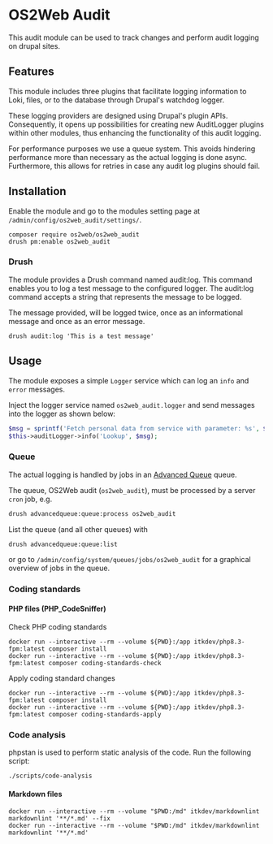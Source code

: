 # OS2Web Audit

This audit module can be used to track changes and perform audit logging on
drupal sites.

## Features

This module includes three plugins that facilitate logging information to Loki,
files, or to the database through Drupal's watchdog logger.

These logging providers are designed using Drupal's plugin APIs. Consequently,
it opens up possibilities for creating new AuditLogger plugins within other
modules, thus enhancing the functionality of this audit logging.

For performance purposes we use a queue system. This avoids hindering
performance more than necessary as the actual logging is done async. Furthermore,
this allows for retries in case any audit log plugins should fail.

## Installation

Enable the module and go to the modules setting page at
`/admin/config/os2web_audit/settings/`.

```shell
composer require os2web/os2web_audit
drush pm:enable os2web_audit
```

### Drush

The module provides a Drush command named audit:log. This command enables you
to log a test message to the configured logger. The audit:log command accepts a
string that represents the message to be logged.

The message provided, will be logged twice, once as an informational message
and once as an error message.

```shell
drush audit:log 'This is a test message'
```

## Usage

The module exposes a simple `Logger` service which can log an `info` and `error`
messages.

Inject the logger service named `os2web_audit.logger` and send messages into the
logger as shown below:

```php
$msg = sprintf('Fetch personal data from service with parameter: %s', $param);
$this->auditLogger->info('Lookup', $msg);
```

### Queue

The actual logging is handled by jobs in an [Advanced
Queue](https://www.drupal.org/project/advancedqueue) queue.

The queue, OS2Web audit (`os2web_audit`), must be
processed by a server `cron` job, e.g.

```sh
drush advancedqueue:queue:process os2web_audit
```

List the queue (and all other queues) with

```sh
drush advancedqueue:queue:list
```

or go to `/admin/config/system/queues/jobs/os2web_audit` for a
graphical overview of jobs in the queue.

### Coding standards

#### PHP files (PHP_CodeSniffer)

Check PHP coding standards

```shell
docker run --interactive --rm --volume ${PWD}:/app itkdev/php8.3-fpm:latest composer install
docker run --interactive --rm --volume ${PWD}:/app itkdev/php8.3-fpm:latest composer coding-standards-check
```

Apply coding standard changes

```shell
docker run --interactive --rm --volume ${PWD}:/app itkdev/php8.3-fpm:latest composer install
docker run --interactive --rm --volume ${PWD}:/app itkdev/php8.3-fpm:latest composer coding-standards-apply
```

### Code analysis

phpstan is used to perform static analysis of the code. Run the following script:

```sh
./scripts/code-analysis
```

#### Markdown files

```shell
docker run --interactive --rm --volume "$PWD:/md" itkdev/markdownlint markdownlint '**/*.md' --fix
docker run --interactive --rm --volume "$PWD:/md" itkdev/markdownlint markdownlint '**/*.md'
```
